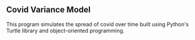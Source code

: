 ## Covid Variance Model

<p>
  This program simulates the spread of covid over time built using Python's Turtle library and object-oriented programming.
<p/>
